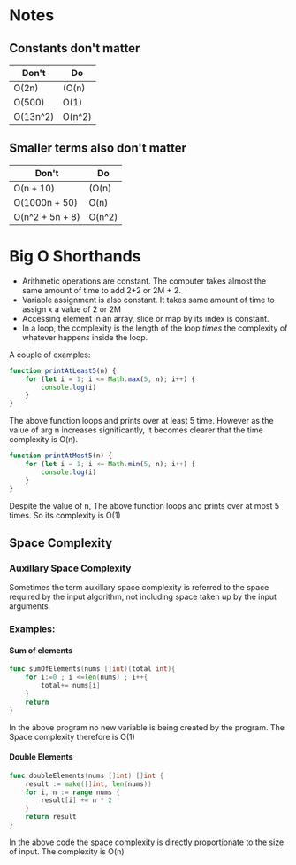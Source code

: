 # Notes

## Constants don't matter

| Don't    | Do     |
| -------- | ------ |
| O(2n)    | (O(n)  |
| O(500)   | O(1)   |
| O(13n^2) | O(n^2) |

## Smaller terms also don't matter

| Don't           | Do     |
| --------------- | ------ |
| O(n + 10)       | (O(n)  |
| O(1000n + 50)   | O(n)   |
| O(n^2 + 5n + 8) | O(n^2) |

# Big O Shorthands

-   Arithmetic operations are constant. The computer takes almost the same amount of time to add 2+2 or 2M + 2.
-   Variable assignment is also constant. It takes same amount of time to assign x a value of 2 or 2M
-   Accessing element in an array, slice or map by its index is constant.
-   In a loop, the complexity is the length of the loop _times_ the complexity of whatever happens inside the loop.

A couple of examples:

```js
function printAtLeast5(n) {
    for (let i = 1; i <= Math.max(5, n); i++) {
        console.log(i)
    }
}
```

The above function loops and prints over at least 5 time. However as the value of arg n increases significantly, It becomes clearer that the time complexity is O(n).

```js
function printAtMost5(n) {
    for (let i = 1; i <= Math.min(5, n); i++) {
        console.log(i)
    }
}
```

Despite the value of n, The above function loops and prints over at most 5 times. So its complexity is O(1)

## Space Complexity

### Auxillary Space Complexity

Sometimes the term auxillary space complexity is referred to the space required by the input algorithm, not including space taken up by the input arguments.

### Examples:

#### Sum of elements

```go
func sumOfElements(nums []int)(total int){
    for i:=0 ; i <=len(nums) ; i++{
        total+= nums[i]
    }
    return
}
```

In the above program no new variable is being created by the program. The Space complexity therefore is O(1)

#### Double Elements

```go
func doubleElements(nums []int) []int {
	result := make([]int, len(nums))
	for i, n := range nums {
		result[i] += n * 2
	}
	return result
}
```

In the above code the space complexity is directly proportionate to the size of input. The complexity is O(n)
